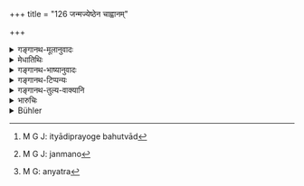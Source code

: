 +++
title = "126 जन्मज्येष्ठेन चाह्वानम्"

+++

<details><summary>गङ्गानथ-मूलानुवादः</summary>

In the Subrahmaṇyā text also, the invocation has been declared as to be done by the son who is eldest by birth. Between sons conceived as twins, seniority has been declared to be dependent upon birth.—(126)
</details>

<details><summary>मेधातिथिः</summary>

अर्थवादो ऽयं जन्मज्येष्ठताम् अभ्युपगमयति । **सुब्रह्मण्या** नाम मन्त्रो ज्योतिष्टोमे छन्दोगैः प्रयुज्यते इन्द्राह्यनाय "सुब्रह्मण्यो इन्द्र आगच्छ" (ऐत्ब् ६.३.१) इत्यादिः प्रयोगबहुत्वाद्[^३२१] बहुवचनम् । तत्रेदम् उच्यते । प्रथमपुत्रेण पितरं व्यपदिश्य हूयते- "देवदत्तस्य पिता यजते" । जन्मतो[^३२२] ज्यैष्ठ्यं मुख्यम् । अन्यत्[^३२३] तु मातृविवाहसंबन्धाद् गौणम् । **यमयोर् गर्भ** एककालनिषिक्तयोर् अपि जन्मतो ज्यैष्ठ्यम् ॥ ९.१२६ ॥


[^३२३]:
     M G: anyatra


[^३२२]:
     M G J: janmano


[^३२१]:
     M G J: ityādiprayoge bahutvād
</details>

<details><summary>गङ्गानथ-भाष्यानुवादः</summary>

This is a declamatory text, supporting the view that seniority is to be determined by birth.

The ‘*Subrahmaṇyā*’ is the name of a *mantra*—text recited by the
*Chandogas* at the *Jyotiṣṭoma* sacrifice,—occurring in the *Aitareya
Brāhmaṇa* (63). The plural number in ‘*Subrahmaṇyāsu*’ is due to the multiplicity of verses.

In connection with this mantra, the ‘eldest son’ addresses the invocation to the father—‘Devadatta’s father offers the sacrifice.’ (Where it is the eldest brother who names himself).

Thus it is ‘seniority’ by birth that is *real* ‘seniority’ in the true sense; the ‘seniority’ based upon the position of the mother is only secondary, figurative.

‘*Between* *sons* *conceiced as twins*,’—those that have been simultaneously conceived—seniority is determined by birth.—(126)
</details>

<details><summary>गङ्गानथ-टिप्पन्यः</summary>

For the ‘*Subrahmaṇyā* verses’ see Aitareya Brāhmaṇa 6.3.

According to Rāghavānanda the meaning of the second half is that since
between twins the one born first is the last conceived, the right of
primogeniture is given to the son *born* last. This is the view hinted
at by a passage in the *Uttaracarita*, where Lava says of his brother
‘*prasvakrameṇa sa kīla jyāyān*.’ (Act IV).

This verse is quoted in *Vīramitrodya* (Rājanīti, p. 37), which adds the
following notes—That *mantra* is called ‘*Subrahmaṇyā*’ which, at the
Jyotiṣṭoma sacrifice, is recited for inviting Indra; in this the
‘eldest’ son is represented as addressing the father; and it is the
senior by *birth* that is regarded as the ‘eldest’; and in a case where
the sacrificer has twin sons, even though the conception of both may
have been simultaneous, yet the son that is *born* first is held to be
the ‘eldest’; this is the made clear by a text of Devala’s where it is
declared that of twins, that child is to be regarded as the ‘elder’
whose face is seen first In the Saṃskāra section we find the other view
stated (see below).

It is quoted in *Vivādaratnākara* (p. 477), which has the following
notes—The ‘*Subrahmaṇyā*’ is the mantra recited at the Jyotiṣṭoma by
*Chandoyas*, when the form employed is ‘so and so, the father of so and
so is sacrificing’; and here it is the elder son that is named; and he
is the one that is *born* first.

It is quoted in *Vīramitrodaya* (Saṃskāra, p. 161), which adds the
following notes:—Between twins seniority is determined by birth *in the
womb*; *i.e*., that child is ‘elder’ who is the first to be born in the
mother’s womb; while the one born, *i.e*. conceived, later is regarded
as *junior*; and it is not that seniority belongs to the child that
*comes out* of the womb first; this conclusion is based on the fact that
the child born later has been *conceived* earlier and would have been
*born earlier* also, had not its passage outside been obstructed by the
second child conceived later; the order of conception being the reverse
of that of birth. It is only when both children are *born
simultaneously* that seniority belongs to one whose face the father sees
first—It goes on to add that this view has been held by ‘some people’
and in reality seniority must be determined by the priority of actual
*birth* coming out of the womb.

It is quoted in *Vyavahāra-Bālambhaṭṭī* (pp. 461 & 702);—and in
*Saṃskāraratnamālā* (p. 828), which has the following
notes—‘*Subrahmaṇyā*’ is the name of a *mantra* used, at the Jyotiṣṭoma
sacrifice, for inviting Indra; it is recited along with the name of the
sacrificer’s son, and the rule is that it is the name of the eldest son
that is pronounced; and it is the *eldest by age* that is taken; so in
partition also; and between twins also, though they are conceived
simultaneously, yet one that is born first is regarded as the *elder* of
the two.
</details>

<details><summary>गङ्गानथ-तुल्य-वाक्यानि</summary>

**(verses 9.122-126)  
**

See Comparative notes for [Verses
9.122-123].
</details>

<details><summary>भारुचिः</summary>

एककालनिषिक्तयोर् अपि सतोः । अत्र कश्चित् "सदृशस्त्री" वचनात् पूर्वविधिम् असदृशस्त्रीविषयं मन्यते । तद् अयुक्तम्, येन विषमसमीकरणम् अन्याय्यम् । "सदृशस्त्री"ग्रहणं चात्र विध्यन्तरसंबन्धेनोच्यमानं न पूर्वविधेर् असदृशस्त्रीविxअयत्वं दर्शयितुं समर्थम् । यतश् च वक्ष्यति, "एतद् विधानं विज्ञेयं विभागस्यैकयोनिषु, बह्वीषु चैकजातानां न्नास्त्रीषु नोबोधत" इति । अतश् चेद् असमञ्जसं पौनरुक्त्याद् आपद्यते ॥ ९.१२६ ॥
</details>

<details><summary>Bühler</summary>

126	And with respect to the Subrahmanya (texts) also it is recorded that the invocation (of Indra shall be made) by the first-born, of twins likewise, (conceived at one time) in the wombs (of their mothers) the seniority is declared (to depend) on (actual) birth.
</details>
